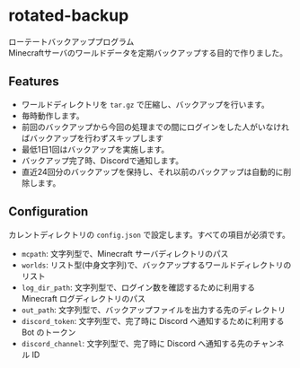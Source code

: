 # rotated-backup

ローテートバックアッププログラム  
Minecraftサーバのワールドデータを定期バックアップする目的で作りました。

## Features

- ワールドディレクトリを `tar.gz` で圧縮し、バックアップを行います。
- 毎時動作します。
- 前回のバックアップから今回の処理までの間にログインをした人がいなければバックアップを行わずスキップします
- 最低1日1回はバックアップを実施します。
- バックアップ完了時、Discordで通知します。
- 直近24回分のバックアップを保持し、それ以前のバックアップは自動的に削除します。

## Configuration

カレントディレクトリの `config.json` で設定します。すべての項目が必須です。

- `mcpath`: 文字列型で、Minecraft サーバディレクトリのパス
- `worlds`: リスト型(中身文字列)で、バックアップするワールドディレクトリのリスト
- `log_dir_path`: 文字列型で、ログイン数を確認するために利用する Minecraft ログディレクトリのパス
- `out_path`: 文字列型で、バックアップファイルを出力する先のディレクトリ
- `discord_token`: 文字列型で、完了時に Discord へ通知するために利用する Bot のトークン
- `discord_channel`: 文字列型で、完了時に Discord へ通知する先のチャンネル ID
